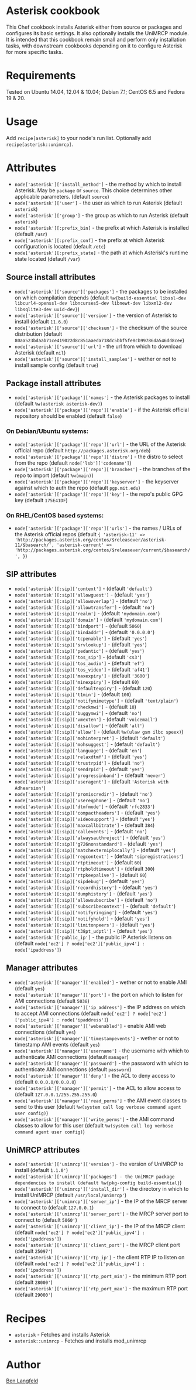 # Asterisk cookbook

This Chef cookbook installs Asterisk either from source or packages and configures its basic settings. It also optionally installs the UniMRCP module. It is intended that this cookbook remain small and perform only installation tasks, with downstream cookbooks depending on it to configure Asterisk for more specific tasks.

# Requirements

Tested on Ubuntu 14.04, 12.04 & 10.04; Debian 7.1; CentOS 6.5 and Fedora 19 & 20.

# Usage

Add `recipe[asterisk]` to your node's run list. Optionally add `recipe[asterisk::unimrcp]`.

# Attributes

* `node['asterisk']['install_method']` - the method by which to install Asterisk. May be `package` or `source`. This choice determines other applicable parameters. (default `source`)
* `node['asterisk']['user']` - the user as which to run Asterisk (default `asterisk`)
* `node['asterisk']['group']` - the group as which to run Asterisk (default `asterisk`)
* `node['asterisk'][:prefix_bin]` - the prefix at which Asterisk is installed (default `/usr`)
* `node['asterisk'][:prefix_conf]` - the prefix at which Asterisk configuration is located (default `/etc`)
* `node['asterisk'][:prefix_state]` - the path at which Asterisk's runtime state located (default `/var`)

## Source install attributes
* `node['asterisk']['source']['packages']` - the packages to be installed on which compilation depends (default `%w{build-essential libssl-dev libcurl4-openssl-dev libncurses5-dev libnewt-dev libxml2-dev libsqlite3-dev uuid-dev}`)
* `node['asterisk']['source']['version']` - the version of Asterisk to install (default `11.6.0`)
* `node['asterisk']['source']['checksum']` - the checksum of the source distribution (default `80aa523bdaab71ce419022d8c851aaeda718dc5bbf5fe8cb99786da546dd8cee`)
* `node['asterisk']['source']['url']` - the url from which to download Asterisk (default `nil`)
* `node['asterisk']['source']['install_samples']` - wether or not to install sample config (default `true`)

## Package install attributes

* `node['asterisk']['package']['names']` - the Asterisk packages to install (default `%w(asterisk asterisk-dev)`)
* `node['asterisk']['package']['repo']['enable']` - if the Asterisk official repository should be enabled (default `false`)

### On Debian/Ubuntu systems:

* `node['asterisk']['package']['repo']['url']` - the URL of the Asterisk official repo (default `http://packages.asterisk.org/deb`)
* `node['asterisk']['package']['repo']['distro']` - the distro to select from the repo (default `node['lsb']['codename']`)
* `node['asterisk']['package']['repo']['branches']` - the branches of the repo to import (default `%w(main)`)
* `node['asterisk']['package']['repo']['keyserver']` - the keyserver against which to auth the repo (default `pgp.mit.edu`)
* `node['asterisk']['package']['repo']['key']` - the repo's public GPG key (default `175E41DF`)

### On RHEL/CentOS based systems:

* `node['asterisk']['package']['repo']['urls']` - the names / URLs of the Asterisk official repos (default `{
  'asterisk-11' => 'http://packages.asterisk.org/centos/$releasever/asterisk-11/$basearch/',
  'asterisk-current' => 'http://packages.asterisk.org/centos/$releasever/current/$basearch/',
}`)

## SIP attributes
* `node['asterisk'][:sip]['context']` - (default `'default'`)
* `node['asterisk'][:sip]['allowguest']` - (default `'yes'`)
* `node['asterisk'][:sip]['allowoverlap']` - (default `'no'`)
* `node['asterisk'][:sip]['allowtransfer']` - (default `'no'`)
* `node['asterisk'][:sip]['realm']` - (default `'mydomain.com'`)
* `node['asterisk'][:sip]['domain']` - (default `'mydomain.com'`)
* `node['asterisk'][:sip]['bindport']` - (default `5060`)
* `node['asterisk'][:sip]['bindaddr']` - (default `'0.0.0.0'`)
* `node['asterisk'][:sip]['tcpenable']` - (default `'yes'`)
* `node['asterisk'][:sip]['srvlookup']` - (default `'yes'`)
* `node['asterisk'][:sip]['pedantic']` - (default `'yes'`)
* `node['asterisk'][:sip]['tos_sip']` - (default `'cs3'`)
* `node['asterisk'][:sip]['tos_audio']` - (default `'ef'`)
* `node['asterisk'][:sip]['tos_video']` - (default `'af41'`)
* `node['asterisk'][:sip]['maxexpiry']` - (default `'3600'`)
* `node['asterisk'][:sip]['minexpiry']` - (default `60`)
* `node['asterisk'][:sip]['defaultexpiry']` - (default `120`)
* `node['asterisk'][:sip]['t1min']` - (default `100`)
* `node['asterisk'][:sip]['notifymimetype']` - (default `'text/plain'`)
* `node['asterisk'][:sip]['checkmwi']` - (default `10`)
* `node['asterisk'][:sip]['buggymwi']` - (default `'no'`)
* `node['asterisk'][:sip]['vmexten']` - (default `'voicemail'`)
* `node['asterisk'][:sip]['disallow']` - (default `'all'`)
* `node['asterisk'][:sip]['allow']` - (default `%w(ulaw gsm ilbc speex)`)
* `node['asterisk'][:sip]['mohinterpret']` - (default `'default'`)
* `node['asterisk'][:sip]['mohsuggest']` - (default `'default'`)
* `node['asterisk'][:sip]['language']` - (default `'en'`)
* `node['asterisk'][:sip]['relaxdtmf']` - (default `'yes'`)
* `node['asterisk'][:sip]['trustrpid']` - (default `'no'`)
* `node['asterisk'][:sip]['sendrpid']` - (default `'yes'`)
* `node['asterisk'][:sip]['progressinband']` - (default `'never'`)
* `node['asterisk'][:sip]['useragent']` - (default `'Asterisk with Adhearsion'`)
* `node['asterisk'][:sip]['promiscredir']` - (default `'no'`)
* `node['asterisk'][:sip]['usereqphone']` - (default `'no'`)
* `node['asterisk'][:sip]['dtmfmode']` - (default `'rfc2833'`)
* `node['asterisk'][:sip]['compactheaders']` - (default `'yes'`)
* `node['asterisk'][:sip]['videosupport']` - (default `'yes'`)
* `node['asterisk'][:sip]['maxcallbitrate']` - (default `384`)
* `node['asterisk'][:sip]['callevents']` - (default `'no'`)
* `node['asterisk'][:sip]['alwaysauthreject']` - (default `'yes'`)
* `node['asterisk'][:sip]['g726nonstandard']` - (default `'yes'`)
* `node['asterisk'][:sip]['matchexterniplocally']` - (default `'yes'`)
* `node['asterisk'][:sip]['regcontext']` - (default `'sipregistrations'`)
* `node['asterisk'][:sip]['rtptimeout']` - (default `60`)
* `node['asterisk'][:sip]['rtpholdtimeout']` - (default `300`)
* `node['asterisk'][:sip]['rtpkeepalive']` - (default `60`)
* `node['asterisk'][:sip]['sipdebug']` - (default `'yes'`)
* `node['asterisk'][:sip]['recordhistory']` - (default `'yes'`)
* `node['asterisk'][:sip]['dumphistory']` - (default `'yes'`)
* `node['asterisk'][:sip]['allowsubscribe']` - (default `'no'`)
* `node['asterisk'][:sip]['subscribecontext']` - (default `'default'`)
* `node['asterisk'][:sip]['notifyringing']` - (default `'yes'`)
* `node['asterisk'][:sip]['notifyhold']` - (default `'yes'`)
* `node['asterisk'][:sip]['limitonpeers']` - (default `'yes'`)
* `node['asterisk'][:sip]['t38pt_udptl']` - (default `'yes'`)
* `node['asterisk']['public_ip']` - the public IP Asterisk listens on (default `node['ec2'] ? node['ec2']['public_ipv4'] : node['ipaddress']`)

## Manager attributes
* `node['asterisk']['manager']['enabled']` - wether or not to enable AMI (default `yes`)
* `node['asterisk']['manager']['port']` - the port on which to listen for AMI connections (default `5038`)
* `node['asterisk']['manager']['ip_address']` - the IP address on which to accept AMI connections (default `node['ec2'] ? node['ec2']['public_ipv4'] : node['ipaddress']`)
* `node['asterisk']['manager']['webenabled']` - enable AMI web connections (default `yes`)
* `node['asterisk']['manager']['timestampevents']` - wether or not to timestamp AMI events (default `yes`)
* `node['asterisk']['manager']['username']` - the username with which to authenticate AMI connections (default `manager`)
* `node['asterisk']['manager']['password']` - the password with which to authenticate AMI connections (default `password`)
* `node['asterisk']['manager']['deny']` - the ACL to deny access to (default `0.0.0.0/0.0.0.0`)
* `node['asterisk']['manager']['permit']` - the ACL to allow access to (default `127.0.0.1/255.255.255.0`)
* `node['asterisk']['manager']['read_perms']` - the AMI event classes to send to this user (default `%w(system call log verbose command agent user config)`)
* `node['asterisk']['manager']['write_perms']` - the AMI command classes to allow for this user (default `%w(system call log verbose command agent user config)`)

## UniMRCP attributes
* `node['asterisk']['unimrcp']['version']` - the version of UniMRCP to install (default `1.1.0'`)
* `node['asterisk']['unimrcp']['packages'] - the UniMRCP package dependencies to install (default %w{pkg-config build-essential}`)
* `node['asterisk']['unimrcp']['install_dir']` - the directory in which to install UniMRCP (default `/usr/local/unimrcp'`)
* `node['asterisk']['unimrcp']['server_ip']` - the IP of the MRCP server to connect to (default `127.0.0.1`)
* `node['asterisk']['unimrcp']['server_port']` - the MRCP server port to connect to (default `5060'`)
* `node['asterisk']['unimrcp']['client_ip']` - the IP of the MRCP client (default `node['ec2'] ? node['ec2']['public_ipv4'] : node['ipaddress']`)
* `node['asterisk']['unimrcp']['client_port']` - the MRCP client port (default `25097'`)
* `node['asterisk']['unimrcp']['rtp_ip']` - the client RTP IP to listen on (default `node['ec2'] ? node['ec2']['public_ipv4'] : node['ipaddress']`)
* `node['asterisk']['unimrcp']['rtp_port_min']` - the minimum RTP port (default `28000'`)
* `node['asterisk']['unimrcp']['rtp_port_max']` - the maximum RTP port (default `29000'`)

# Recipes

* `asterisk` - Fetches and installs Asterisk
* `asterisk::unimrcp` - Fetches and installs mod_unimrcp

# Author

[Ben Langfeld](@benlangfeld)


